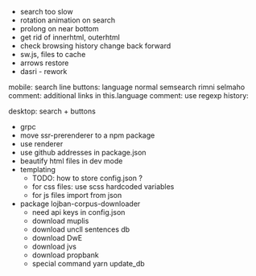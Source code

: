 * search too slow
* rotation animation on search
* prolong on near bottom
* get rid of innerhtml, outerhtml
* check browsing history change back forward
* sw.js, files to cache
* arrows restore
* dasri - rework

mobile:
search line
buttons: language normal semsearch rimni selmaho
comment: additional links in this.language
comment: use regexp
history: 


desktop: search + buttons

* grpc
* move ssr-prerenderer to a npm package
* use renderer
* use github addresses in package.json
* beautify html files in dev mode
* templating
    * TODO: how to store config.json ?
    * for css files: use scss hardcoded variables
    * for js files import from json
* package lojban-corpus-downloader
    * need api keys in config.json
    * download muplis
    * download uncll sentences db
    * download DwE
    * download jvs
    * download propbank
    * special command yarn update_db